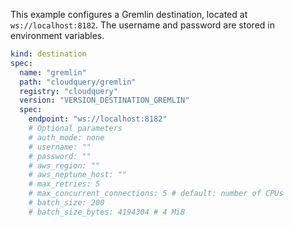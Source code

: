 This example configures a Gremlin destination, located at `ws://localhost:8182`. The username and password are stored in environment variables.

```yaml
kind: destination
spec:
  name: "gremlin"
  path: "cloudquery/gremlin"
  registry: "cloudquery"
  version: "VERSION_DESTINATION_GREMLIN"
  spec:
    endpoint: "ws://localhost:8182"
    # Optional parameters
    # auth_mode: none
    # username: ""
    # password: ""
    # aws_region: ""
    # aws_neptune_host: ""
    # max_retries: 5
    # max_concurrent_connections: 5 # default: number of CPUs
    # batch_size: 200
    # batch_size_bytes: 4194304 # 4 MiB
```
